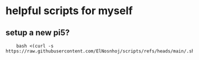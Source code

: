 # helpful scripts for myself

## setup a new pi5?
```
    bash <(curl -s https://raw.githubusercontent.com/ElNosnhoj/scripts/refs/heads/main/.sh/k2_fresh_pi.sh)
```

